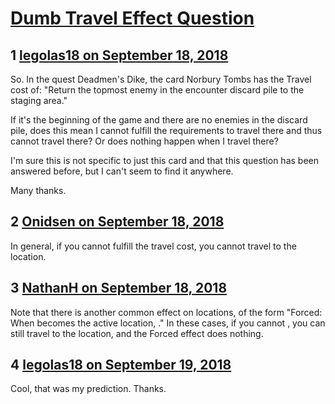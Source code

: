 # [Dumb Travel Effect Question](https://community.fantasyflightgames.com/topic/282937-dumb-travel-effect-question/)

## 1 [legolas18 on September 18, 2018](https://community.fantasyflightgames.com/topic/282937-dumb-travel-effect-question/?do=findComment&comment=3475261)

So. In the quest Deadmen's Dike, the card Norbury Tombs has the Travel cost of: "Return the topmost enemy in the encounter discard pile to the staging area." 

If it's the beginning of the game and there are no enemies in the discard pile, does this mean I cannot fulfill the requirements to travel there and thus cannot travel there? Or does nothing happen when I travel there?

I'm sure this is not specific to just this card and that this question has been answered before, but I can't seem to find it anywhere.

Many thanks.

## 2 [Onidsen on September 18, 2018](https://community.fantasyflightgames.com/topic/282937-dumb-travel-effect-question/?do=findComment&comment=3475296)

In general, if you cannot fulfill the travel cost, you cannot travel to the location.

## 3 [NathanH on September 18, 2018](https://community.fantasyflightgames.com/topic/282937-dumb-travel-effect-question/?do=findComment&comment=3475358)

Note that there is another common effect on locations, of the form "Forced: When <cardname> becomes the active location, <do something>." In these cases, if you cannot <do something>, you can still travel to the location, and the Forced effect does nothing.

## 4 [legolas18 on September 19, 2018](https://community.fantasyflightgames.com/topic/282937-dumb-travel-effect-question/?do=findComment&comment=3475641)

Cool, that was my prediction. Thanks.

